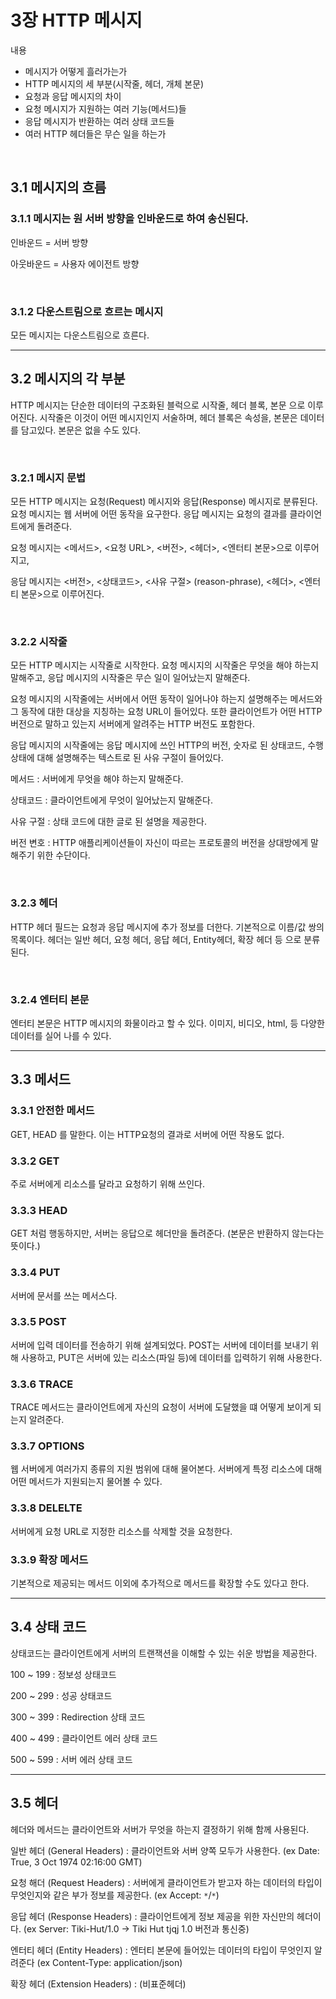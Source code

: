# 3장 HTTP 메시지

내용

- 메시지가 어떻게 흘러가는가
- HTTP 메시지의 세 부분(시작줄, 헤더, 개체 본문)
- 요청과 응답 메시지의 차이
- 요청 메시지가 지원하는 여러 기능(메서드)들
- 응답 메시지가 반환하는 여러 상태 코드들
- 여러 HTTP 헤더들은 무슨 일을 하는가

</br>

## 3.1 메시지의 흐름

### 3.1.1 메시지는 원 서버 방향을 인바운드로 하여 송신된다.

인바운드 = 서버 방향

아웃바운드 = 사용자 에이전트 방향

</br>

### 3.1.2 다운스트림으로 흐르는 메시지

모든 메시지는 다운스트림으로 흐른다.

<hr>

## 3.2 메시지의 각 부분
HTTP 메시지는 단순한 데이터의 구조화된 블럭으로 시작줄, 헤더 블록, 본문 으로 이루어진다. 시작줄은 이것이 어떤 메시지인지 서술하며, 헤더 블록은 속성을, 본문은 데이터를 담고있다. 본문은 없을 수도 있다.

</br>

### 3.2.1 메시지 문법
모든 HTTP 메시지는 요청(Request) 메시지와 응답(Response) 메시지로 분류된다. 요청 메시지는 웹 서버에 어떤 동작을 요구한다. 응답 메시지는 요청의 결과를 클라이언트에게 돌려준다.

요청 메시지는 <메서드>, <요청 URL>, <버전>, <헤더>, <엔터티 본문>으로 이루어지고, 

응담 메시지는 <버전>, <상태코드>, <사유 구절> (reason-phrase), <헤더>, <엔터티 본문>으로 이루어진다.

</br>

### 3.2.2 시작줄
모든 HTTP 메시지는 시작줄로 시작한다. 요청 메시지의 시작줄은 무엇을 해야 하는지 말해주고, 응답 메시지의 시작줄은 무슨 일이 일어났는지 말해준다.

요청 메시지의 시작줄에는 서버에서 어떤 동작이 일어나야 하는지 설명해주는 메서드와 그 동작에 대한 대상을 지칭하는 요청 URL이 들어있다. 또한 클라이언트가 어떤 HTTP 버전으로 말하고 있는지 서버에게 알려주는 HTTP 버전도 포함한다.

응답 메시지의 시작줄에는 응답 메시지에 쓰인 HTTP의 버전, 숫자로 된 상태코드, 수행 상태에 대해 설명해주는 텍스트로 된 사유 구절이 들어있다.

메서드 : 서버에게 무엇을 해야 하는지 말해준다.

상태코드 : 클라이언트에게 무엇이 일어났는지 말해준다.

사유 구절 : 상태 코드에 대한 글로 된 설명을 제공한다.

버전 변호 : HTTP 애플리케이션들이 자신이 따르는 프로토콜의 버전을 상대방에게 말해주기 위한 수단이다.

</br>

### 3.2.3 헤더
HTTP 헤더 필드는 요청과 응답 메시지에 추가 정보를 더한다. 기본적으로 이름/값 쌍의 목록이다. 
헤더는 일반 헤더, 요청 헤더, 응답 헤더, Entity헤더, 확장 헤더 등 으로 분류된다.

</br>

### 3.2.4 엔터티 본문
엔터티 본문은 HTTP 메시지의 화물이라고 할 수 있다. 이미지, 비디오, html, 등 다양한 데이터를 실어 나를 수 있다.

<hr>

## 3.3 메서드

### 3.3.1 안전한 메서드
GET, HEAD 를 말한다. 이는 HTTP요청의 결과로 서버에 어떤 작용도 없다.

### 3.3.2 GET
주로 서버에게 리소스를 달라고 요청하기 위해 쓰인다.

### 3.3.3 HEAD
GET 처럼 행동하지만, 서버는 응답으로 헤더만을 돌려준다. (본문은 반환하지 않는다는 뜻이다.)

### 3.3.4 PUT
서버에 문서를 쓰는 메서스다. 

### 3.3.5 POST
서버에 입력 데이터를 전송하기 위해 설계되었다. POST는 서버에 데이터를 보내기 위해 사용하고, PUT은 서버에 있는 리소스(파일 등)에 데이터를 입력하기 위해 사용한다.

### 3.3.6 TRACE
TRACE 메서드는 클라이언트에게 자신의 요청이 서버에 도달했을 떄 어떻게 보이게 되는지 알려준다. 

### 3.3.7 OPTIONS
웹 서버에게 여러가지 종류의 지원 범위에 대해 물어본다. 서버에게 특정 리소스에 대해 어떤 메서드가 지원되는지 물어볼 수 있다.

### 3.3.8 DELELTE
서버에게 요청 URL로 지정한 리소스를 삭제할 것을 요청한다.

### 3.3.9 확장 메서드
기본적으로 제공되는 메서드 이외에 추가적으로 메서드를 확장할 수도 있다고 한다.

<hr>

## 3.4 상태 코드
상태코드는 클라이언트에게 서버의 트랜잭션을 이해할 수 있는 쉬운 방법을 제공한다.

100 ~ 199 : 정보성 상태코드

200 ~ 299 : 성공 상태코드

300 ~ 399 : Redirection 상태 코드

400 ~ 499 : 클라이언트 에러 상태 코드

500 ~ 599 : 서버 에러 상태 코드

<hr>

## 3.5 헤더

헤더와 메서드는 클라이언트와 서버가 무엇을 하는지 결정하기 위해 함께 사용된다. 

일반 헤더 (General Headers) : 클라이언트와 서버 양쪽 모두가 사용한다. (ex Date: True, 3 Oct 1974 02:16:00 GMT)

요청 해더 (Request Headers) : 서버에게 클라이언트가 받고자 하는 데이터의 타입이 무엇인지와 같은 부가 정보를 제공한다. (ex Accept: `*`/`*`)

응답 헤더 (Response Headers) : 클라이언트에게 정보 제공을 위한 자신만의 헤더이다. (ex Server: Tiki-Hut/1.0 -> Tiki Hut tjqj 1.0 버전과 통신중)

엔터티 헤더 (Entity Headers) : 엔터티 본문에 들어있는 데이터의 타입이 무엇인지 알려준다 (ex Content-Type: application/json)

확장 헤더 (Extension Headers) : (비표준헤더)
